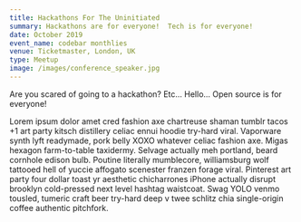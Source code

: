 ```yaml
---
title: Hackathons For The Uninitiated
summary: Hackathons are for everyone!  Tech is for everyone!
date: October 2019
event_name: codebar monthlies
venue: Ticketmaster, London, UK
type: Meetup
image: /images/conference_speaker.jpg
---
```

Are you scared of going to a hackathon?  Etc...  Hello...  Open source is for everyone!

Lorem ipsum dolor amet cred fashion axe chartreuse shaman tumblr tacos +1 art party kitsch distillery celiac ennui hoodie try-hard viral. Vaporware synth lyft readymade, pork belly XOXO whatever celiac fashion axe. Migas hexagon farm-to-table taxidermy. Selvage actually meh portland, beard cornhole edison bulb. Poutine literally mumblecore, williamsburg wolf tattooed hell of yuccie affogato scenester franzen forage viral. Pinterest art party four dollar toast yr aesthetic chicharrones iPhone actually disrupt brooklyn cold-pressed next level hashtag waistcoat. Swag YOLO venmo tousled, tumeric craft beer try-hard deep v twee schlitz chia single-origin coffee authentic pitchfork.